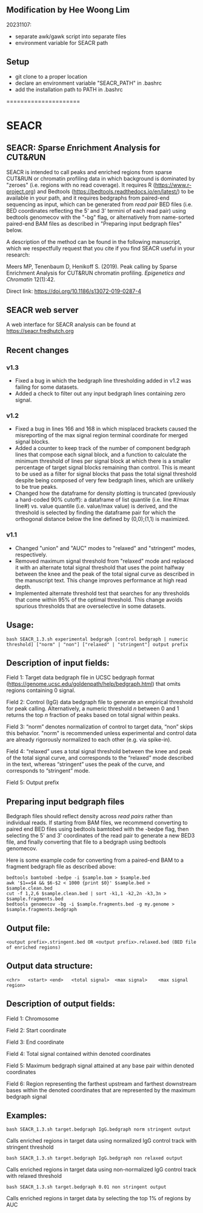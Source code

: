 ## Modification by Hee Woong Lim
20231107:
- separate awk/gawk script into separate files
- environment variable for SEACR path


## Setup
- git clone to a proper location
- declare an environment variable "SEACR_PATH" in .bashrc
- add the installation path to PATH in .bashrc
  
=====================

# SEACR
## SEACR: *S*parse *E*nrichment *A*nalysis for *C*UT&*R*UN

SEACR is intended to call peaks and enriched regions from sparse CUT&RUN or chromatin profiling data in which background is dominated by "zeroes" (i.e. regions with no read coverage). It requires R (https://www.r-project.org) and Bedtools (https://bedtools.readthedocs.io/en/latest/) to be available in your path, and it requires bedgraphs from paired-end sequencing as input, which can be generated from *read pair* BED files (i.e. BED coordinates reflecting the 5' and 3' termini of each read pair) using bedtools genomecov with the "-bg" flag, or alternatively from name-sorted paired-end BAM files as described in "Preparing input bedgraph files" below. 

A description of the method can be found in the following manuscript, which we respectfully request that you cite if you find SEACR useful in your research:

Meers MP, Tenenbaum D, Henikoff S. (2019). Peak calling by Sparse Enrichment Analysis for CUT&RUN chromatin profiling. *Epigenetics and Chromatin* 12(1):42. 

Direct link: https://doi.org/10.1186/s13072-019-0287-4

## SEACR web server

A web interface for SEACR analysis can be found at https://seacr.fredhutch.org

## Recent changes

### v1.3

- Fixed a bug in which the bedgraph line thresholding added in v1.2 was failing for some datasets.
- Added a check to filter out any input bedgraph lines containing zero signal.

### v1.2

- Fixed a bug in lines 166 and 168 in which misplaced brackets caused the misreporting of the max signal region terminal coordinate for merged signal blocks.
- Added a counter to keep track of the number of component bedgraph lines that compose each signal block, and a function to calculate the minimum threshold of lines per signal block at which there is a smaller percentage of target signal blocks remaining than control. This is meant to be used as a filter for signal blocks that pass the total signal threshold despite being composed of very few bedgraph lines, which are unlikely to be true peaks.
- Changed how the dataframe for density plotting is truncated (previously a hard-coded 90% cutoff): a dataframe of list quantile (i.e. line #/max line#) vs. value quantile (i.e. value/max value) is derived, and the threshold is selected by finding the dataframe pair for which the orthogonal distance below the line defined by (0,0);(1,1) is maximized.

### v1.1
- Changed "union" and "AUC" modes to "relaxed" and "stringent" modes, respectively.
- Removed maximum signal threshold from "relaxed" mode and replaced it with an alternate total signal threshold that uses the point halfway between the knee and the peak of the total signal curve as described in the manuscript text. This change improves performance at high read depth.
- Implemented alternate threshold test that searches for any thresholds that come within 95% of the optimal threshold. This change avoids spurious thresholds that are overselective in some datasets.

## Usage: 

	bash SEACR_1.3.sh experimental bedgraph [control bedgraph | numeric threshold] ["norm" | "non"] ["relaxed" | "stringent"] output prefix

## Description of input fields:

Field 1: Target data bedgraph file in UCSC bedgraph format (https://genome.ucsc.edu/goldenpath/help/bedgraph.html) that omits regions containing 0 signal.

Field 2: Control (IgG) data bedgraph file to generate an empirical threshold for peak calling. Alternatively, a numeric threshold *n* between 0 and 1 returns the top *n* fraction of peaks based on total signal within peaks. 

Field 3: “norm” denotes normalization of control to target data, “non” skips this behavior. "norm" is recommended unless experimental and control data are already rigorously normalized to each other (e.g. via spike-in).

Field 4: “relaxed” uses a total signal threshold between the knee and peak of the total signal curve, and corresponds to the “relaxed” mode described in the text, whereas “stringent” uses the peak of the curve, and corresponds to “stringent” mode.

Field 5: Output prefix

## Preparing input bedgraph files

Bedgraph files should reflect density across *read pairs* rather than individual reads. If starting from BAM files, we recommend converting to paired end BED files using bedtools bamtobed with the -bedpe flag, then selecting the 5' and 3' coordinates of the read pair to generate a new BED3 file, and finally converting that file to a bedgraph using bedtools genomecov.

Here is some example code for converting from a paired-end BAM to a fragment bedgraph file as described above:

	bedtools bamtobed -bedpe -i $sample.bam > $sample.bed
	awk '$1==$4 && $6-$2 < 1000 {print $0}' $sample.bed > $sample.clean.bed
	cut -f 1,2,6 $sample.clean.bed | sort -k1,1 -k2,2n -k3,3n > $sample.fragments.bed
	bedtools genomecov -bg -i $sample.fragments.bed -g my.genome > $sample.fragments.bedgraph

## Output file:

	<output prefix>.stringent.bed OR <output prefix>.relaxed.bed (BED file of enriched regions)
## Output data structure: 
	
	<chr>	<start>	<end>	<total signal>	<max signal>	<max signal region>

## Description of output fields:

Field 1: Chromosome

Field 2: Start coordinate

Field 3: End coordinate

Field 4: Total signal contained within denoted coordinates

Field 5: Maximum bedgraph signal attained at any base pair within denoted coordinates

Field 6: Region representing the farthest upstream and farthest downstream bases within the denoted coordinates that are represented by the maximum bedgraph signal

## Examples:

	bash SEACR_1.3.sh target.bedgraph IgG.bedgraph norm stringent output
Calls enriched regions in target data using normalized IgG control track with stringent threshold
	
	bash SEACR_1.3.sh target.bedgraph IgG.bedgraph non relaxed output
Calls enriched regions in target data using non-normalized IgG control track with relaxed threshold

	bash SEACR_1.3.sh target.bedgraph 0.01 non stringent output
Calls enriched regions in target data by selecting the top 1% of regions by AUC
